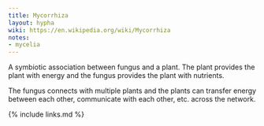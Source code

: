 ```yaml
---
title: Mycorrhiza
layout: hypha
wiki: https://en.wikipedia.org/wiki/Mycorrhiza
notes:
- mycelia
---
```


A symbiotic association between fungus and a plant.
The plant provides the plant with energy and the fungus provides the plant
with nutrients.

The fungus connects with multiple plants and the plants can transfer
energy between each other, communicate with each other, etc. across the
network.

{% include links.md %}